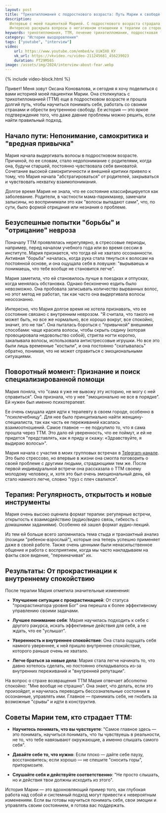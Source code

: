 ```yaml
---
layout: post
title: "Трихотилломания с подросткового возраста: Путь Марии к свободе и работа со страхами."
description: 
  Интервью с моей пациенткой Марией. С подросткового возраста страдала трихотилломанией, терапия заняла 6 блоков (1 блок - 1 месяц).
  Интересно раскрыла вопросы о негативном отношении к терапии со стороны окружения и о страхе о том, что трихотилломания вернется после окончания лечения.
keywords: трихотилломания, ТТМ, лечение трихотилломании, подростковая трихотилломания, работа со страхами, самокритика, прокрастинация, осознанность, личные границы, психотерапия, Оксана Коновалова психотерапевт.
category: "Истории выздоровления"
tags: ["youtube", "interview"]
video:
    url: https://www.youtube.com/embed/w_UiW3XO_KY
    vk_url: https://vkvideo.ru/video-211245681_456239023
    duration: PT29M56S
image: /assets/img/2024/interview-about-fear.webp
---
```


{% include video-block.html %}

Привет! Меня зовут Оксана Коновалова, и сегодня я хочу поделиться с вами историей моей пациентки Марии. Она столкнулась с трихотилломанией (ТТМ) еще в подростковом возрасте и прошла долгий путь, чтобы научиться понимать себя, работать со своими страхами и обрести внутреннюю свободу. Ее история — это яркое подтверждение того, что даже давние проблемы можно решить, если найти правильный подход.

## Начало пути: Непонимание, самокритика и "вредная привычка"

Мария начала выдергивать волосы в подростковом возрасте. Причиной, по ее словам, стало недопонимание с родителями, когда она, будучи старшей, постоянно чувствовала себя виноватой. Сочетание высокой самокритичности и внешней критики привело к тому, что Мария начала "абстрагироваться" от родителей, закрываться и чувствовать нехватку взаимопонимания.

Долгое время Мария не знала, что ее состояние классифицируется как заболевание. Родители, в частности мама-парикмахер, замечали залысины, но воспринимали это как "волосы выпадают сами", что, по сути, было формой отрицания или незнания о проблеме.

## Безуспешные попытки "борьбы" и "отрицание" невроза

Поначалу ТТМ проявлялась нерегулярно, в стрессовые периоды, например, перед началом учебного года или во время сессии в институте. Мария признается, что тогда ей не хватало осознанности. Активная "борьба" началась, когда рука стала тянуться к волосам на постоянной основе, и она ощущала себя в ловушке: "вырываешь и понимаешь, что тебе вообще не становится легче".

Мария заметила, что ей становилось лучше в поездках и отпусках, когда менялась обстановка. Однако бесконечно ездить было невозможно. Она пробовала записывать количество вырванных волос, но этот метод не работал, так как часто она выдергивала волосы неосознанно.

Интересно, что Мария долгое время не хотела признавать, что ее состояние связано с внутренним неврозом. "Я считала, что такого не может быть, но все же нормально, все хорошо вокруг, все спокойно, значит, это не так". Она пыталась бороться с "привычкой" внешними способами: чаще красила волосы, чтобы скрыть седину (которая провоцировала недовольство собой), стригла ногти коротко, закалывала волосы, использовала антистрессовые игрушки. Но все это были лишь временные "костыли", и она постоянно "скатывалась" обратно, понимая, что не может справиться с эмоциональными ситуациями.

## Поворотный момент: Признание и поиск специализированной помощи

Мария поняла, что "сама я уже не вывожу эту историю, не могу с ней справиться". Она признала, что у нее "эмоционально не все в порядке". Ей нужен был именно психотерапевт.

Ее очень смущала идея идти к терапевту в своем городе, особенно в "психлечебницу". Для нее было принципиально найти женщину-специалиста, так как часть ее переживаний касалась взаимоотношений. Самое главное — ее подкупило то, что я сама прошла через ТТМ. Это дало ей уверенность, что ее поймут, и ей не придется "представлять, как я приду и скажу: «Здравствуйте, я выдираю волосы»".

Мария начала с участия в моих групповых встречах в <a href="https://t.me/ttm_help_ru" rel="nofollow" target="_blank">Telegram-канале</a>. Это было стрессово, но впервые в жизни она смогла поговорить о своей проблеме с другими людьми, страдающими тем же. После первой индивидуальной встречи она рассказала о ТТМ своему молодому человеку, и, хотя это был очень эмоциональный день, ей стало намного легче, словно "груз с плеч свалился".

## Терапия: Регулярность, открытость и новые инструменты

Мария очень высоко оценила формат терапии: регулярные встречи, открытость к взаимодействию (аудио/видео связь, гибкость с домашними заданиями). Особенно ей зашел формат аудио-лекций.

Из тем ей больше всего запомнилась тема стыда  и транзактный анализ (позиции "ребенок-взрослый"), которые она теперь успешно применяет даже в своей работе. Также очень ценными были ненасильственное общение  и работа с восприятием, когда мы часто накладываем на факты свое видение, "переиначивая" их.

## Результаты: От прокрастинации к внутреннему спокойствию

После терапии Мария отметила значительные изменения:

- **Улучшение ситуации с прокрастинацией**: От статуса "прокрастинатора уровня Бог"  она перешла к более эффективному управлению своими задачами.

- **Лучшее понимание себя**: Мария научилась подходить к себе с другого ракурса, искать эффективные действия для себя, а не ждать, что ее "услышат".

- **Уверенность и внутреннее спокойствие**: Она стала ощущать себя намного увереннее, к ней пришло внутреннее спокойствие, которого раньше очень не хватало.

- **Легче браться за новые дела**: Мария стала легче начинать то, что давно хотелось сделать, но постоянно откладывалось из-за внутренних переживаний и "внутренней репутации".

На вопрос о страхе возвращения ТТМ Мария отвечает абсолютно спокойно: "Мне вообще не страшно". Она знает, что делать, если это произойдет, и научилась переводить бессознательные состояния в осознанные, управлять ими. Главное — принимать себя, не гнобить за возможные "срывы" и идти в конструктив.

## Советы Марии тем, кто страдает ТТМ:

- **Научитесь понимать, что вы чувствуете**: "Самое главное здесь — это понимать, научиться понимать, что ты чувствуешь в реальности, не то, что тебе навязывают окружающие, а именно слышать самого себя".

- **Давайте себе то, что нужно**: Если плохо — дайте себе паузу, восстановитесь; если хорошо — не спешите "сносить горы", притормозите.

- **Слушайте себя и действуйте соответственно**: "Не просто слышать, но и действия твои должны исходить из этого".

История Марии — это вдохновляющий пример того, как глубокая работа над собой и системный подход могут привести к невероятным изменениям. 
Если вы готовы научиться понимать себя, свои эмоции и управлять своим состоянием, я готова вас поддержать.